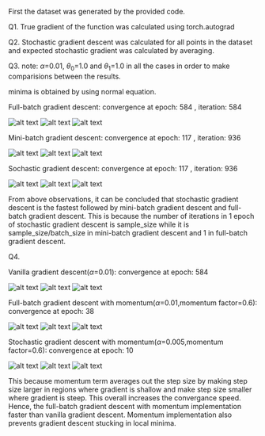 First the dataset was generated by the provided code.

Q1. True gradient of the function was calculated using torch.autograd

Q2. Stochastic gradient descent was calculated for all points in the dataset and expected stochastic gradient was calculated by averaging.

Q3. note: $\alpha$=0.01, $\theta_0$=1.0 and $\theta_1$=1.0 in all the cases in order to make comparisions between the results.

minima is obtained by using normal equation.

Full-batch gradient descent: convergence at epoch: 584
, iteration: 584

![alt text](/Answers/Images/Task1_images/image-2.png)
![alt text](/Answers/Images/Task1_images/image-1.png)
![alt text](/Answers/Images/Task1_images/FB.gif)

Mini-batch gradient descent: convergence at epoch: 117
, iteration: 936

![alt text](/Answers/Images/Task1_images/image-3.png)
![alt text](/Answers/Images/Task1_images/image-4.png)
![alt text](/Answers/Images/Task1_images/MB.gif)

Sochastic gradient descent: convergence at epoch: 117
, iteration: 936

![alt text](/Answers/Images/Task1_images/image-5.png)
![alt text](/Answers/Images/Task1_images/image-6.png)
![alt text](/Answers/Images/Task1_images/S.gif)

From above observations, it can be concluded that stochastic gradient descent is the fastest followed by mini-batch gradient descent and full-batch gradient descent. This is because the number of iterations in 1 epoch of stochastic gradient descent is sample_size while it is sample_size/batch_size in mini-batch gradient descent and 1 in full-batch gradient descent.

Q4.

Vanilla gradient descent($\alpha$=0.01):
convergence at epoch: 584

![alt text](/Answers/Images/Task1_images/image-2.png)
![alt text](/Answers/Images/Task1_images/image-1.png)
![alt text](/Answers/Images/Task1_images/FB.gif)

Full-batch gradient descent with momentum($\alpha$=0.01,momentum factor=0.6):
convergence at epoch: 38

![alt text](/Answers/Images/Task1_images/image-7.png)
![alt text](/Answers/Images/Task1_images/image-8.png)
![alt text](/Answers/Images/Task1_images/FBM.gif)

Stochastic gradient descent with momentum($\alpha$=0.005,momentum factor=0.6):
convergence at epoch: 10

![alt text](/Answers/Images/Task1_images/image-9.png)
![alt text](/Answers/Images/Task1_images/image-10.png)
![alt text](/Answers/Images/Task1_images/SM.gif)

This because momentum term averages out the step size by making step size larger in regions where gradient is shallow and make step size smaller where gradient is steep. This overall increases the convergance speed. Hence, the full-batch gradient descent with momentum implementation faster than vanilla gradient descent. Momentum implementation also prevents gradient descent stucking in local minima.
